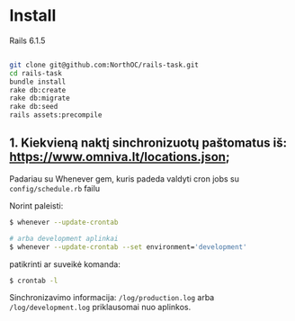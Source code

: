 # Install

Rails 6.1.5

```bash

git clone git@github.com:NorthOC/rails-task.git
cd rails-task
bundle install
rake db:create
rake db:migrate
rake db:seed
rails assets:precompile

```
## 1. Kiekvieną naktį sinchronizuotų paštomatus iš: https://www.omniva.lt/locations.json;

Padariau su Whenever gem, kuris padeda valdyti cron jobs su `config/schedule.rb` failu

Norint paleisti:

```bash
$ whenever --update-crontab

# arba development aplinkai
$ whenever --update-crontab --set environment='development'
```

patikrinti ar suveikė komanda:

```bash
$ crontab -l

```

Sinchronizavimo informacija: `/log/production.log` arba `/log/development.log` priklausomai nuo aplinkos.
